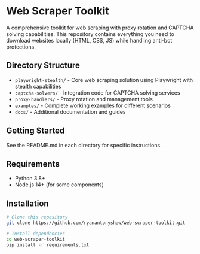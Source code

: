 # Web Scraper Toolkit

A comprehensive toolkit for web scraping with proxy rotation and CAPTCHA solving capabilities. This repository contains everything you need to download websites locally (HTML, CSS, JS) while handling anti-bot protections.

## Directory Structure

- `playwright-stealth/` - Core web scraping solution using Playwright with stealth capabilities
- `captcha-solvers/` - Integration code for CAPTCHA solving services
- `proxy-handlers/` - Proxy rotation and management tools
- `examples/` - Complete working examples for different scenarios
- `docs/` - Additional documentation and guides

## Getting Started

See the README.md in each directory for specific instructions.

## Requirements

- Python 3.8+
- Node.js 14+ (for some components)

## Installation

```bash
# Clone this repository
git clone https://github.com/ryanantonyshaw/web-scraper-toolkit.git

# Install dependencies
cd web-scraper-toolkit
pip install -r requirements.txt
```
